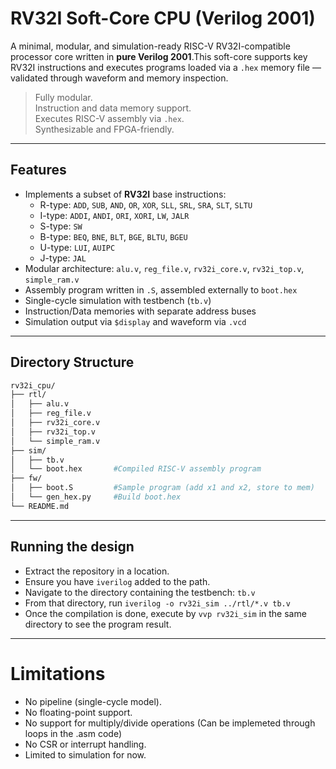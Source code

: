 # RV32I Soft-Core CPU (Verilog 2001)

A minimal, modular, and simulation-ready RISC-V RV32I-compatible processor core written in **pure Verilog 2001**.This soft-core supports key RV32I instructions and executes programs loaded via a `.hex` memory file — validated through waveform and memory inspection.

> Fully modular.  
> Instruction and data memory support.  
> Executes RISC-V assembly via `.hex`.  
> Synthesizable and FPGA-friendly.
---

## Features

- Implements a subset of **RV32I** base instructions:
  - R-type: `ADD`, `SUB`, `AND`, `OR`, `XOR`, `SLL`, `SRL`, `SRA`, `SLT`, `SLTU`
  - I-type: `ADDI`, `ANDI`, `ORI`, `XORI`, `LW`, `JALR`
  - S-type: `SW`
  - B-type: `BEQ`, `BNE`, `BLT`, `BGE`, `BLTU`, `BGEU`
  - U-type: `LUI`, `AUIPC`
  - J-type: `JAL`
- Modular architecture: `alu.v`, `reg_file.v`, `rv32i_core.v`, `rv32i_top.v`, `simple_ram.v`
- Assembly program written in `.S`, assembled externally to `boot.hex`
- Single-cycle simulation with testbench (`tb.v`)
- Instruction/Data memories with separate address buses
- Simulation output via `$display` and waveform via `.vcd`

---

## Directory Structure

```bash
rv32i_cpu/
├── rtl/
│   ├── alu.v
│   ├── reg_file.v
│   ├── rv32i_core.v
│   ├── rv32i_top.v
│   └── simple_ram.v
├── sim/
│   ├── tb.v
│   └── boot.hex       #Compiled RISC-V assembly program
├── fw/
│   ├── boot.S         #Sample program (add x1 and x2, store to mem)
│   └── gen_hex.py     #Build boot.hex
└── README.md
```
---

## Running the design
  - Extract the repository in a location.
  - Ensure you have ```iverilog``` added to the path.
  - Navigate to the directory containing the testbench: ```tb.v```
  - From that directory, run ```iverilog -o rv32i_sim ../rtl/*.v tb.v```
  - Once the compilation is done, execute by ```vvp rv32i_sim``` in the same directory to see the program result.
---

# Limitations
  - No pipeline (single-cycle model).
  - No floating-point support.
  - No support for multiply/divide operations (Can be implemeted through loops in the .asm code)
  - No CSR or interrupt handling.
  - Limited to simulation for now.
